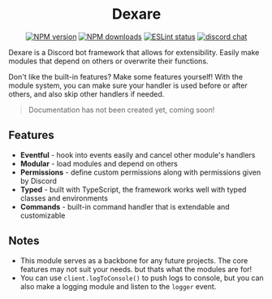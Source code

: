 <div align="center">

# Dexare
[![NPM version](https://img.shields.io/npm/v/dexare?maxAge=3600)](https://www.npmjs.com/package/dexare) [![NPM downloads](https://img.shields.io/npm/dt/dexare?maxAge=3600)](https://www.npmjs.com/package/dexare) [![ESLint status](https://github.com/Snazzah/Dexare/workflows/ESLint/badge.svg)](https://github.com/Snazzah/Dexare/actions?query=workflow%3A%22ESLint%22) [![discord chat](https://img.shields.io/discord/311027228177727508?logo=discord&logoColor=white)](https://snaz.in/discord)

</div>

Dexare is a Discord bot framework that allows for extensibility. Easily make modules that depend on others or overwrite their functions.

Don't like the built-in features? Make some features yourself! With the module system, you can make sure your handler is used before or after others, and also skip other handlers if needed.

> Documentation has not been created yet, coming soon!

## Features
- **Eventful** - hook into events easily and cancel other module's handlers
- **Modular** - load modules and depend on others
- **Permissions** - define custom permissions along with permissions given by Discord
- **Typed** - built with TypeScript, the framework works well with typed classes and environments
- **Commands** - built-in command handler that is extendable and customizable

## Notes
- This module serves as a backbone for any future projects. The core features may not suit your needs. but thats what the modules are for!
- You can use `client.logToConsole()` to push logs to console, but you can also make a logging module and listen to the `logger` event.
